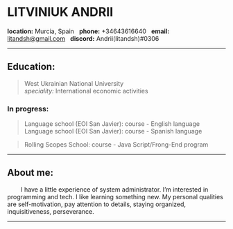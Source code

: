 # LITVINIUK ANDRII
**location:** Murcia, Spain &nbsp; **phone:** +34643616640 &nbsp; **email:** litandsh@gmail.com &nbsp; **discord:** Andrii(litandsh)#0306
***

## Education:
> West Ukrainian National University\
*speciality:* International economic activities

### In progress:
> Language school (EOI San Javier): course - English language\
Language school (EOI San Javier): course - Spanish language

> Rolling Scopes School: course - Java Script/Frong-End program

***
## About me:
&nbsp; &nbsp; &nbsp; &nbsp; I have a little experience of system administrator. I’m interested in programming and tech. I like learning something new. My personal qualities are self-motivation, pay attention to details, staying organized, inquisitiveness, perseverance.
***